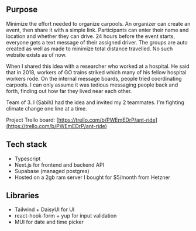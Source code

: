 ## Purpose
Minimize the effort needed to organize carpools. An organizer
can create an event, then share it with a simple link. Participants
can enter their name and location and whether they can drive. 24 hours
before the event starts, everyone gets a text message of their assigned
driver. The groups are auto created as well as made to minimize total 
distance travelled. No such website exists as of now.

When I shared this idea with a researcher who worked at a hospital.
He said that in 2018, workers of GO trains striked which many of 
his fellow hospital workers rode. On the internal message boards, 
people tried coordinating carpools. I can only assume it was tedious 
messaging people back and forth, finding out how far they lived near each other.

Team of 3. I (Sabih) had the idea and invited my 2 teammates. I'm fighting climate change one line at a time.

Project Trello board: [https://trello.com/b/PWEmEDrP/ant-ride](https://trello.com/b/PWEmEDrP/ant-ride)

## Tech stack
- Typescript
- Next.js for frontend
and backend API
- Supabase (managed 
postgres)
- Hosted on a 2gb ram
server I bought for $5/month
from Hetzner

## Libraries
- Tailwind + DaisyUI for UI
- react-hook-form + yup for 
input validation
- MUI for date and time 
picker

